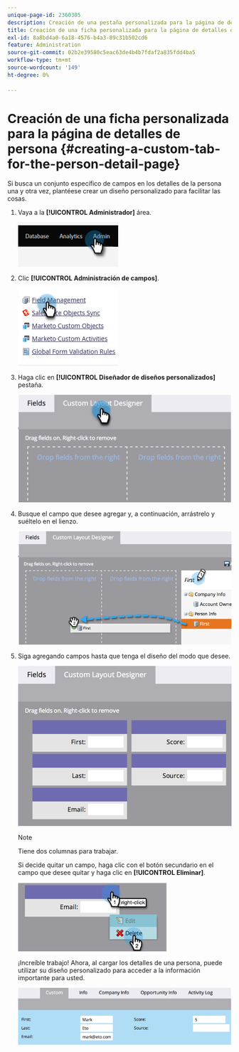```yaml
---
unique-page-id: 2360305
description: Creación de una pestaña personalizada para la página de detalles de la persona - Documentos de Marketo - Documentación del producto
title: Creación de una ficha personalizada para la página de detalles de persona
exl-id: 8a8bd4a0-6a18-4576-b4a3-89c31b502cd6
feature: Administration
source-git-commit: 02b2e39580c5eac63de4b4b7fdaf2a835fdd4ba5
workflow-type: tm+mt
source-wordcount: '149'
ht-degree: 0%

---
```


# Creación de una ficha personalizada para la página de detalles de persona {#creating-a-custom-tab-for-the-person-detail-page}

Si busca un conjunto específico de campos en los detalles de la persona una y otra vez, plantéese crear un diseño personalizado para facilitar las cosas.

1. Vaya a la **[!UICONTROL Administrador]** área.

   ![](assets/creating-a-custom-tab-for-the-person-detail-page-1.png)

1. Clic **[!UICONTROL Administración de campos]**.

   ![](assets/creating-a-custom-tab-for-the-person-detail-page-2.png)

1. Haga clic en **[!UICONTROL Diseñador de diseños personalizados]** pestaña.

   ![](assets/creating-a-custom-tab-for-the-person-detail-page-3.png)

1. Busque el campo que desee agregar y, a continuación, arrástrelo y suéltelo en el lienzo.

   ![](assets/creating-a-custom-tab-for-the-person-detail-page-4.png)

1. Siga agregando campos hasta que tenga el diseño del modo que desee.

   ![](assets/creating-a-custom-tab-for-the-person-detail-page-5.png)

   >[!NOTE]
   >
   >Tiene dos columnas para trabajar.

   Si decide quitar un campo, haga clic con el botón secundario en el campo que desee quitar y haga clic en **[!UICONTROL Eliminar]**.

   ![](assets/creating-a-custom-tab-for-the-person-detail-page-6.png)

   ¡Increíble trabajo! Ahora, al cargar los detalles de una persona, puede utilizar su diseño personalizado para acceder a la información importante para usted.

   ![](assets/creating-a-custom-tab-for-the-person-detail-page-7.png)

